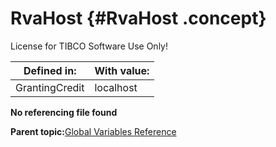 # RvaHost {#RvaHost .concept}

License for TIBCO Software Use Only!

|Defined in:|With value:|
|-----------|-----------|
|GrantingCredit|localhost|

**No referencing file found**

**Parent topic:**[Global Variables Reference](../../../crossref/globVars/globVarsRef/GV_globVarsRef.md)

